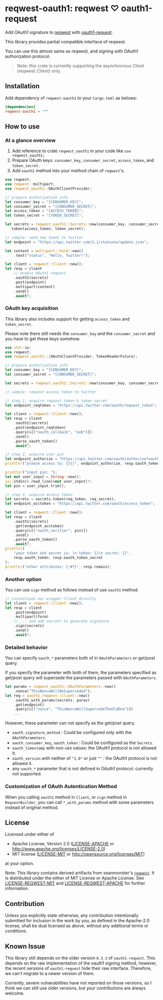 # reqwest-oauth1: reqwest ♡ oauth1-request

Add OAuth1 signature to [reqwest](https://crates.io/crates/reqwest) with [oauth1-request](https://crates.io/crates/oauth1-request).

This library provides partial compatible interface of reqwest.

You can use this almost same as reqwest, and signing with OAuth1 authorization protocol.

> Note: this crate is currently supporting the asynchronous Client (reqwest::Client) only.

## Installation

Add dependency of `reqwest-oauth1` to your `Cargo.toml` as belows:

```Cargo.toml
[dependencies]
reqwest-oauth1 = "*"
```

## How to use

### At a glance overview

1. Add reference to crate `reqwest_oauth1` in your code like `use reqwest_oauth1;`
2. Prepare OAuth keys: `consumer_key`, `consumer_secret`, `access_token`, and `token_secret`.
3. Add `oauth1` method into your method chain of `reqwest`'s.

```rust
use reqwest;
use reqwest::multipart;
use reqwest_oauth1::OAuthClientProvider;

// prepare authorization info
let consumer_key = "[CONSUMER_KEY]";
let consumer_secret = "[CONSUMER_SECRET]";
let access_token = "[ACCESS_TOKEN]";
let token_secret = "[TOKEN_SECRET]";

let secrets = reqwest_oauth1::Secrets::new(consumer_key, consumer_secret)
  .token(access_token, token_secret);

// sample: send new tweet to twitter
let endpoint = "https://api.twitter.com/1.1/statuses/update.json";

let content = multipart::Form::new()
    .text("status", "Hello, Twitter!");

let client = reqwest::Client::new();
let resp = client
    // enable OAuth1 request
    .oauth1(secrets)
    .post(endpoint)
    .multipart(content)
    .send()
    .await?;
```

### OAuth key acquisition

This library also includes support for getting `access_token` and `token_secret`.

Please note there still needs the `consumer_key` and the `consumer_secret` and you have to get these keys somehow.

```rust
use std::io;
use reqwest;
use reqwest_oauth1::{OAuthClientProvider, TokenReaderFuture};

// prepare authorization info
let consumer_key = "[CONSUMER_KEY]";
let consumer_secret = "[CONSUMER_SECRET]";

let secrets = reqwest_oauth1::Secrets::new(consumer_key, consumer_secret);

// sample: request access token to twitter

// step 1: acquire request token & token secret
let endpoint_reqtoken = "https://api.twitter.com/oauth/request_token";

let client = reqwest::Client::new();
let resp = client
    .oauth1(secrets)
    .post(endpoint_reqtoken)
    .query(&[("oauth_callback", "oob")])
    .send()
    .parse_oauth_token()
    .await?;

// step 2. acquire user pin
let endpoint_authorize = "https://api.twitter.com/oauth/authorize?oauth_token=";
println!("please access to: {}{}", endpoint_authorize, resp.oauth_token);

println!("input pin: ");
let mut user_input = String::new();
io::stdin().read_line(&mut user_input)?;
let pin = user_input.trim();

// step 3. acquire access token
let secrets = secrets.token(req_token, req_secret);
let endpoint_acctoken = "https://api.twitter.com/oauth/access_token";

let client = reqwest::Client::new();
let resp = client
    .oauth1(secrets)
    .get(endpoint_acctoken)
    .query(&[("oauth_verifier", pin)])
    .send()
    .parse_oauth_token()
    .await?;
println!(
    "your token and secret is: \n token: {}\n secret: {}",
    resp.oauth_token, resp.oauth_token_secret
);
println!("other attributes: {:#?}", resp.remain);
```

### Another option

You can use `sign` method as follows instead of use `oauth1` method.

```rust
// instantiate our wrapper Client directly
let client = reqwest::Client::new();
let resp = client
    .post(endpoint)
    .multipart(form)
    // ... and add secrets to generate signature
    .sign(secrets)
    .send()
    .await?;
```

### Detailed behavior

You can specify `oauth_*` parameters both of in `OAuthParameters` or get/post query.

If you specify the parameter with both of them, the parameters specified as get/post query will supersede the parameters passed with `OAuthParameters`.

```rust
let params = reqwest_oauth1::OAuthParameters::new()
    .nonce("ThisNonceWillBeSuperseded");
let req = oauth1_reqwest::Client::new()
    .oauth1_with_params(secrets, paras)
    .get(endpoint)
    .query(&[("nonce", "ThisNonceWillSupersedeTheOldOne")])
    ...
```

However, these parameter can not specify as the get/post query.

- `oauth_signature_method` : Could be configured only with the `OAuthParameters`.
- `oauth_consumer_key`, `oauth_token` : Could be configured as the `Secrets`.
- `oauth_timestamp` with non-`u64` values: the OAuth1 protocol is not allowed it.
- `oauth_version` with neither of `"1.0"` or just `""` : the OAuth1 protocol is not allowed it.
- any `oauth_*` parameter that is not defined in OAuth1 protocol: currently not supported.

### Customization of OAuth Autentication Method

When you calling `oauth1` method in `Client`, or `sign` method in `RequestBuilder`, you can call `*_with_params` method with some parameters instead of original method.

## License

Licensed under either of

- Apache License, Version 2.0
  ([LICENSE-APACHE](LICENSE-APACHE) or http://www.apache.org/licenses/LICENSE-2.0)
- MIT license
  ([LICENSE-MIT](LICENSE-MIT) or http://opensource.org/licenses/MIT)

at your option.

Note: This library contains derived artifacts from seanmonster's [`reqwest`](https://crates.io/crates/reqwest).
It is distributed under the either of MIT License or Apache License.
See [LICENSE-REQWEST-MIT](./LICENSE-REQUEST-MIT) and [LICENSE-REQWEST-APACHE](./LICENSE-REQUEST-APACHE) for further information.

## Contribution

Unless you explicitly state otherwise, any contribution intentionally submitted
for inclusion in the work by you, as defined in the Apache-2.0 license, shall be
dual licensed as above, without any additional terms or conditions.

## Known Issue

This library still depends on the older version `0.3.3` of `oauth1-request`.
This depends on the raw implementation of the oauth1 signing method, however, the recent versions of `oauth1-request` hide their raw interface. Therefore, we can't migrate to a newer version of them.

Currently, severe vulnerabilities have not reported on those versions, so I think we can still use older versions, but your contributions are always welcome.
